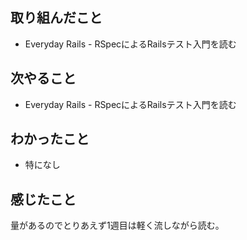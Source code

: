 ## 取り組んだこと
- Everyday Rails - RSpecによるRailsテスト入門を読む
## 次やること
- Everyday Rails - RSpecによるRailsテスト入門を読む
## わかったこと
- 特になし
## 感じたこと
量があるのでとりあえず1週目は軽く流しながら読む。